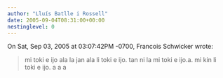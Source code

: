 ```yaml
---
author: "Lluís Batlle i Rossell"
date: 2005-09-04T08:31:00+00:00
nestinglevel: 0
---
```

On Sat, Sep 03, 2005 at 03:07:42PM -0700, Francois Schwicker wrote:

> mi toki e ijo ala la jan ala li toki e ijo. tan ni la mi toki e ijo.a. mi kin li toki e ijo. a a a